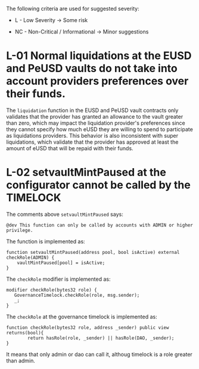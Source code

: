 The following criteria are used for suggested severity:

- L - Low Severity -> Some risk

- NC - Non-Critical / Informational -> Minor suggestions

# L-01 Normal liquidations at the EUSD and PeUSD vaults do not take into account providers preferences over their funds.

The `liquidation` function in the EUSD and PeUSD vault contracts only validates that the provider has granted an allowance to the vault greater than zero, which may impact the liquidation provider's preferences since they cannot specify how much eUSD they are willing to spend to participate as liquidations providers. This behavior is also inconsistent with super liquidations, which validate that the provider has approved at least the amount of eUSD that will be repaid with their funds.

# L-02 setvaultMintPaused at the configurator cannot be called by the TIMELOCK

The comments above `setvaultMintPaused` says:

```solidity
@dev This function can only be called by accounts with ADMIN or higher privilege.
```

The function is implemented as:

```solidity
function setvaultMintPaused(address pool, bool isActive) external checkRole(ADMIN) {
    vaultMintPaused[pool] = isActive;
}
```

The `checkRole` modifier is implemented as:

```solidity
modifier checkRole(bytes32 role) {
   GovernanceTimelock.checkRole(role, msg.sender);
   _;
}
```

The `checkRole` at the governance timelock is implemented as:

```solidity
function checkRole(bytes32 role, address _sender) public view  returns(bool){
        return hasRole(role, _sender) || hasRole(DAO, _sender);
}
```

It means that only admin or dao can call it, althoug timelock is a role greater than admin.
